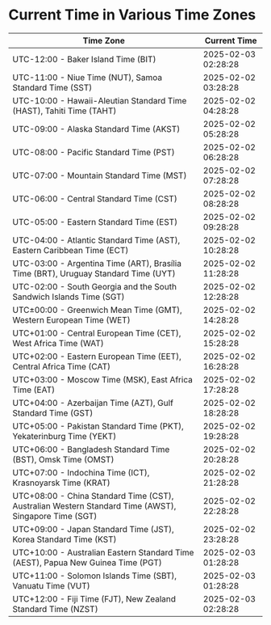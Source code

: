 # Current Time in Various Time Zones

| Time Zone | Current Time |
|-----------|--------------|
| UTC-12:00 - Baker Island Time (BIT) | 2025-02-03 02:28:28 |
| UTC-11:00 - Niue Time (NUT), Samoa Standard Time (SST) | 2025-02-02 03:28:28 |
| UTC-10:00 - Hawaii-Aleutian Standard Time (HAST), Tahiti Time (TAHT) | 2025-02-02 04:28:28 |
| UTC-09:00 - Alaska Standard Time (AKST) | 2025-02-02 05:28:28 |
| UTC-08:00 - Pacific Standard Time (PST) | 2025-02-02 06:28:28 |
| UTC-07:00 - Mountain Standard Time (MST) | 2025-02-02 07:28:28 |
| UTC-06:00 - Central Standard Time (CST) | 2025-02-02 08:28:28 |
| UTC-05:00 - Eastern Standard Time (EST) | 2025-02-02 09:28:28 |
| UTC-04:00 - Atlantic Standard Time (AST), Eastern Caribbean Time (ECT) | 2025-02-02 10:28:28 |
| UTC-03:00 - Argentina Time (ART), Brasília Time (BRT), Uruguay Standard Time (UYT) | 2025-02-02 11:28:28 |
| UTC-02:00 - South Georgia and the South Sandwich Islands Time (SGT) | 2025-02-02 12:28:28 |
| UTC±00:00 - Greenwich Mean Time (GMT), Western European Time (WET) | 2025-02-02 14:28:28 |
| UTC+01:00 - Central European Time (CET), West Africa Time (WAT) | 2025-02-02 15:28:28 |
| UTC+02:00 - Eastern European Time (EET), Central Africa Time (CAT) | 2025-02-02 16:28:28 |
| UTC+03:00 - Moscow Time (MSK), East Africa Time (EAT) | 2025-02-02 17:28:28 |
| UTC+04:00 - Azerbaijan Time (AZT), Gulf Standard Time (GST) | 2025-02-02 18:28:28 |
| UTC+05:00 - Pakistan Standard Time (PKT), Yekaterinburg Time (YEKT) | 2025-02-02 19:28:28 |
| UTC+06:00 - Bangladesh Standard Time (BST), Omsk Time (OMST) | 2025-02-02 20:28:28 |
| UTC+07:00 - Indochina Time (ICT), Krasnoyarsk Time (KRAT) | 2025-02-02 21:28:28 |
| UTC+08:00 - China Standard Time (CST), Australian Western Standard Time (AWST), Singapore Time (SGT) | 2025-02-02 22:28:28 |
| UTC+09:00 - Japan Standard Time (JST), Korea Standard Time (KST) | 2025-02-02 23:28:28 |
| UTC+10:00 - Australian Eastern Standard Time (AEST), Papua New Guinea Time (PGT) | 2025-02-03 01:28:28 |
| UTC+11:00 - Solomon Islands Time (SBT), Vanuatu Time (VUT) | 2025-02-03 01:28:28 |
| UTC+12:00 - Fiji Time (FJT), New Zealand Standard Time (NZST) | 2025-02-03 02:28:28 |
